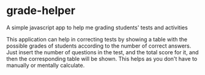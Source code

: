 # grade-helper
A simple javascript app to help me grading students' tests and activities

This application can help in correcting tests by showing a table with the possible grades of students according to the number of correct answers. Just insert the number of questions in the test, and the total score for it, and then the corresponding table will be shown. This helps as you don't have to manually or mentally calculate.
